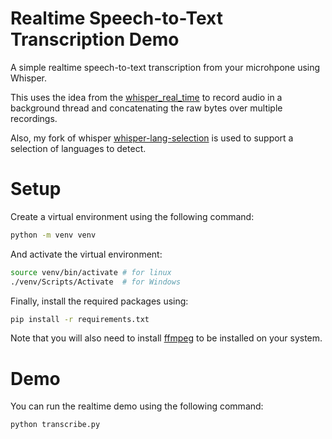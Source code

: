 # Realtime Speech-to-Text Transcription Demo
A simple realtime speech-to-text transcription from your microhpone using Whisper.

This uses the idea from the [whisper_real_time](https://github.com/studentofkyoto/whisper_real_time) to record audio in a background thread and concatenating the raw bytes over multiple recordings.

Also, my fork of whisper [whisper-lang-selection](https://github.com/kimaust/whisper-lang-selection) is used to support a selection of languages to detect.

# Setup
Create a virtual environment using the following command:
```bash
python -m venv venv
```

And activate the virtual environment:
```bash
source venv/bin/activate # for linux
./venv/Scripts/Activate  # for Windows
```

Finally, install the required packages using:

```bash
pip install -r requirements.txt
```

Note that you will also need to install [ffmpeg](https://ffmpeg.org) to be installed on your system.

# Demo
You can run the realtime demo using the following command:
```bash
python transcribe.py
```